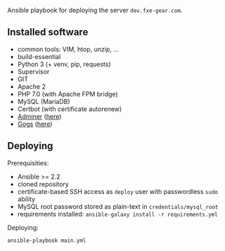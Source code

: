 Ansible playbook for deploying the server `dev.fxe-gear.com`.

Installed software
---

- common tools: VIM, htop, unzip, ...
- build-essential
- Python 3 (+ venv, pip, requests)
- Supervisor
- GIT
- Apache 2
- PHP 7.0 (with Apache FPM bridge)
- MySQL (MariaDB)
- Certbot (with certificate autorenew)
- [Adminer](https://www.adminer.org/) ([here](https://dev.fxe-gear.com/adminer))
- [Gogs](https://gogs.io/) ([here](https://dev.fxe-gear.com/git))

Deploying
---

Prerequisities:

- Ansible >= 2.2
- cloned repository
- certificate-based SSH access as `deploy` user with passwordless `sudo` ability
- MySQL root password stored as plain-text in `credentials/mysql_root`
- requirements installed: `ansible-galaxy install -r requirements.yml`

Deploying:

`ansible-playbook main.yml`
